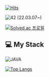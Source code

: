 [![Hits](https://hits.seeyoufarm.com/api/count/incr/badge.svg?url=https%3A%2F%2Fgithub.com%2Fwnsduq23%2Fhit-counter&count_bg=%2313DDA8&title_bg=%23555555&icon=github.svg&icon_color=%23E7E7E7&title=hits&edge_flat=false)](https://hits.seeyoufarm.com)

<img alt="42" src ="https://img.shields.io/badge/Cardet-white.svg?&style=for-the-badge&logo=42&logoColor=000000"/> (22.03.07~)

[![Solved.ac
프로필](http://mazassumnida.wtf/api/mini/generate_badge?boj=wnsduq23)](https://solved.ac/wnsduq23)

## 💻 My Stack
<img alt="JAVA" src ="https://img.shields.io/badge/java-3DDC84.svg?&style=for-the-badge&logo=Java&logoColor=007396"/>


[![Top Langs](https://github-readme-stats.vercel.app/api/top-langs/?username=wnsduq23)](https://github.com/wnsduq23/github-readme-stats)
